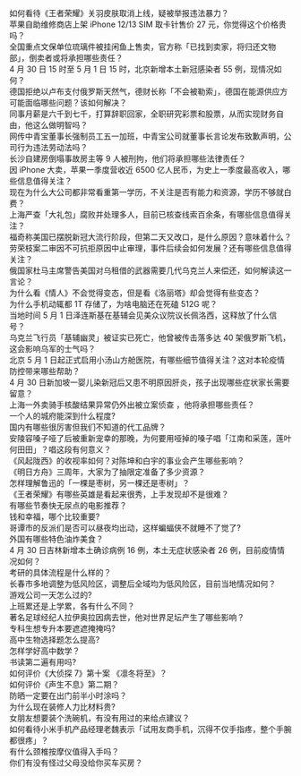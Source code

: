 如何看待《王者荣耀》关羽皮肤取消上线，疑被举报违法暴力？  
苹果自助维修商店上架 iPhone 12/13 SIM 取卡针售价 27 元，你觉得这个价格贵吗？  
全国重点文保单位琉璃件被挂闲鱼上售卖，官方称「已找到卖家，将归还文物部」，倒卖者或将承担哪些责任？  
4 月 30 日 15 时至 5 月 1 日 15 时，北京新增本土新冠感染者 55 例，现情况如何？  
德国拒绝以卢布支付俄罗斯天然气，德财长称「不会被勒索」，德国在能源供应方可能面临哪些问题？该如何解决？  
同事月薪是六千到七千，打算辞职回家，全职研究彩票和股票，从而实现财务自由，他这么做明智吗？  
网传中青宝董事长强制员工五一加班，中青宝公司就董事长言论发布致歉声明，公司行为违法劳动法吗？  
长沙自建房倒塌事故房主等 9 人被刑拘，他们将承担哪些法律责任？  
因 iPhone 大卖，苹果一季度营收近 6500 亿人民币，为史上一季度最高收入，哪些信息值得关注？  
现在为什么大公司都非常看重第一学历，不关注是否有能力和资源，学历不够就白费？  
上海严查「大礼包」腐败并处理多人，目前已核查线索百余条，有哪些信息值得关注？  
福奇称美国已摆脱新冠大流行阶段，但第二天又改口，是什么原因？意味着什么？  
劳荣枝案二审因不可抗拒原因中止审理，事件后续会如何发展？还有哪些信息值得关注？  
俄国家杜马主席警告美国对乌租借的武器需要几代乌克兰人来偿还，如何解读这一言论？  
为什么看《情人》不会觉得变态，但是看《洛丽塔》却会觉得有些变态？  
为什么手机动辄都 1T 存储了，为啥电脑还在死磕 512G 呢？  
当地时间 5 月 1 日泽连斯基在基辅会见美众议院议长佩洛西，这释放了什么信号？  
乌克兰飞行员「基辅幽灵」被证实已死亡，他曾被传击落多达 40 架俄罗斯飞机，这会影响乌军的士气吗？  
北京 5 月 1 日起正式启用小汤山方舱医院，有哪些细节值得关注？这对本轮疫情防控带来哪些帮助？  
4 月 30 日新加坡一婴儿染新冠后又患不明原因肝炎，孩子出现哪些症状家长需要留意？  
上海一外卖骑手核酸结果异常仍外出被立案侦查 ，他将承担哪些责任？  
一个人的城府能深到什么程度?  
国内有哪些很厉害但我们不知道的代工品牌？  
安陵容嗓子哑了后被重新宠幸的那晚，为何要用哑掉的嗓子唱「江南和采莲，莲叶何田田」？唱这段有何意义？  
《风起陇西》的收视率如何？对陈坤和白宇的事业会产生哪些影响？  
《明日方舟》三周年，大家为了抽限定准备了多少资源？  
怎样理解鲁迅的「一棵是枣树，另一棵还是枣树」？  
《王者荣耀》有哪些英雄是看起来很秀，上手发现却不是很难？  
有哪些节奏快无尿点的电影推荐？  
钱和幸福，哪个比较重要?  
哥谭市的反派们是否可以昼夜均出动，这样蝙蝠侠不就睡不了觉了?  
外国有哪些特色油炸美食？  
4 月 30 日吉林新增本土确诊病例 16 例，本土无症状感染者 26 例，目前疫情情况如何？  
考研的具体流程是什么样的？  
长春市多地调整为低风险区，调整后全域均为低风险区，目前当地情况如何？  
游戏公司一天怎么过的?  
上班累还是上学累，各有什么不同？  
著名足球经纪人拉伊奥拉因病去世，他对世界足坛产生了哪些影响？  
专科生想专升本要遮遮掩掩吗?  
高中生物选择题怎么提高?  
怎样学好高中数学？  
书读第二遍有用吗?  
如何评价《大侦探 7》第十案 《凛冬将至》？  
如何评价《声生不息》第二期？  
防晒一定要在出门前半小时涂吗？  
为什么现在装修人力比材料贵?  
女朋友想要装个洗碗机，有没有用过的来给点建议？  
如何看待小米手机产品经理老魏表示「试用友商手机，沉得不仅手指疼，整个手腕都很疼」？  
有什么颈椎按摩仪值得入手吗？  
你们有没有怪过父母没给你买车买房？  
